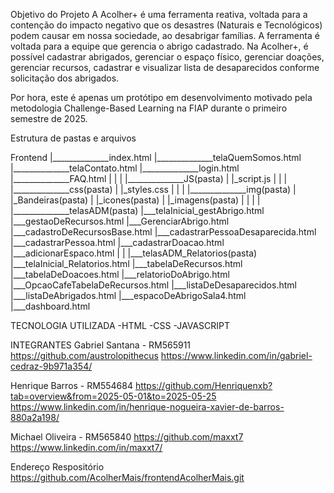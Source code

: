 Objetivo do Projeto
A Acolher+ é uma ferramenta reativa, voltada para a contenção do impacto negativo que os desastres (Naturais e Tecnológicos) podem causar em nossa sociedade, ao desabrigar famílias.
A ferramenta é voltada para a equipe que gerencia o abrigo cadastrado.
Na Acolher+, é possível cadastrar abrigados, gerenciar o espaço físico, gerenciar doações, gerenciar recursos, cadastrar e visualizar lista de desaparecidos  conforme solicitação dos abrigados.

Por hora, este é apenas um protótipo em desenvolvimento motivado pela metodologia Challenge-Based Learning na FIAP durante o primeiro semestre de 2025.



Estrutura de pastas e arquivos

Frontend
|______________index.html
|______________telaQuemSomos.html
|______________telaContato.html
|______________login.html
|______________FAQ.html
|
|
|
|______________JS(pasta)
|                 |_script.js
|
|
|
|______________css(pasta)
|                 |_styles.css
|
|
|
|______________img(pasta)
|                 |_Bandeiras(pasta)
|                 |_icones(pasta)
|                 |_imagens(pasta)
|
|
|
|
|______________telasADM(pasta)
                      |___telaInicial_gestAbrigo.html
                      |___gestaoDeRecursos.html
                      |___GerenciarAbrigo.html
                      |___cadastroDeRecursosBase.html
                      |___cadastrarPessoaDesaparecida.html
                      |___cadastrarPessoa.html
                      |___cadastrarDoacao.html
                      |___adicionarEspaco.html
                      |
                      |
                      |___telasADM_Relatorios(pasta)
                                   |___telaInicial_Relatorios.html
                                   |___tabelaDeRecursos.html
                                   |___tabelaDeDoacoes.html
                                   |___relatorioDoAbrigo.html
                                   |___OpcaoCafeTabelaDeRecursos.html
                                   |___listaDeDesaparecidos.html
                                   |___listaDeAbrigados.html
                                   |___espacoDeAbrigoSala4.html
                                   |___dashboard.html















TECNOLOGIA UTILIZADA
-HTML
-CSS
-JAVASCRIPT


INTEGRANTES
Gabriel Santana - RM565911
https://github.com/austrolopithecus
https://www.linkedin.com/in/gabriel-cedraz-9b971a354/


Henrique Barros - RM554684
https://github.com/Henriquenxb?tab=overview&from=2025-05-01&to=2025-05-25
https://www.linkedin.com/in/henrique-nogueira-xavier-de-barros-880a2a198/


Michael Oliveira - RM565840
https://github.com/maxxt7
https://www.linkedin.com/in/maxxt7/


Endereço Respositório
https://github.com/AcolherMais/frontendAcolherMais.git